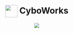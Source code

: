 <h1 align="center"><a href="https://github.com/Cybo2"><img src="https://avatars.githubusercontent.com/u/34990189" align="center" width="40" height="40"></a> CyboWorks</h1>

<p align="center">
    <a href="https://twitter.com/cybozzz/"><img src="https://img.shields.io/badge/Cybozzz%20-%231DA1F2.svg?&style=for-the-badge&logo=Twitter&logoColor=white"></a>
</p>
